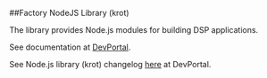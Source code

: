 ##Factory NodeJS Library (krot)

The library provides Node.js modules for building DSP applications.

See documentation at [DevPortal][1].

See Node.js library (krot) changelog [here][2] at DevPortal.

  [1]: http://devportal.devportal-ci.dspdev.wmg.com
  [2]: http://devportal.devportal-ci.dspdev.wmg.com/docs/nodejs/getting_started/nodejs_library_%28krot%29_changelog
